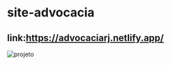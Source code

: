 # site-advocacia
## link:https://advocaciarj.netlify.app/
![projeto](https://github.com/aesir0101/site-advocacia/assets/84733192/fe469ef2-b5bb-4d7d-88f5-629334bb05ed)
